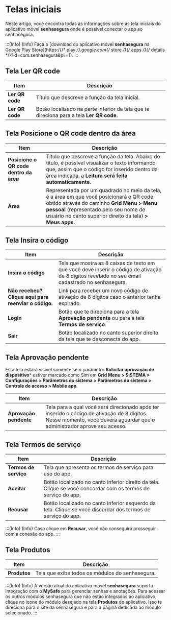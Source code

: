 # Telas iniciais

Neste artigo, você encontra todas as informações sobre as tela iniciais do aplicativo móvel **senhasegura** onde é possível conectar o app ao senhasegura.

:::(Info) (Info)
Faça o [download do aplicativo móvel **senhasegura** na Google Play Store](https:/{/* play */}.google.com{/* store */}{/* apps */}{/* details */}?id=com.senhasegura&pli=1).
:::

## Tela Ler QR code


| Item | Descrição |
| --- | --- |
| **Ler QR code** | Título que descreve a função da tela inicial. |
| **Ler QR code** | Botão localizado na parte inferior da tela que te direciona para a tela **Ler QR code**. |


## Tela Posicione o QR code dentro da área

| Item | Descrição |
| --- | --- |
| **Posicione o QR code dentro da área** | Título que descreve a função da tela. Abaixo do título, é possível visualizar o texto informando que, assim que o código for inserido dentro da área indicada, a **Leitura será feita automaticamente**. |
| **Área** | Representada por um quadrado no meio da tela, é a área em que você posicionará o QR code obtido através do caminho **Grid Menu > Menu pessoal** (representado pelo seu nome de usuário no canto superior direito da tela)  **> Meus apps**. |

## Tela Insira o código


| Item | Descrição |
| --- | --- |
| **Insira o código** | Tela que mostra as 8 caixas de texto em que você deve inserir o código de ativação de 8 dígitos recebido no seu email cadastrado no senhasegura. |
| **Não recebeu? Clique aqui para reenviar o código.** | Link para receber um novo código de ativação de 8 dígitos caso o anterior tenha expirado.  |
| **Login** | Botão que te direciona para a tela **Aprovação pendente** ou para a tela **Termos de serviço**.  |
| **Sair** | Botão localizado no canto superior direito da tela que te desconecta do app. |

## Tela Aprovação pendente

Esta tela estará visível somente se o parâmetro **Solicitar aprovação de dispositivo*** estiver marcado como Sim em **Grid Menu > SISTEMA > Configurações > Parâmetros do sistema > Parâmetros do sistema > Controle de acesso > Mobile app**.


| Item | Descrição |
| --- | --- |
| **Aprovação pendente** | Tela para a qual você será direcionado após ter inserido o código de ativação de 8 dígitos. Nesse momento, você deverá aguardar que o administrador aprove seu acesso.  |


## Tela Termos de serviço


| Item | Descrição |
| --- | --- |
| **Termos de serviço** | Tela que apresenta os termos de serviço para uso do app. |
| **Aceitar** | Botão localizado no canto inferior direito da tela. Clique se você concordar com os termos de serviço do app. |
| **Recusar** | Botão localizado no canto inferior esquerdo da tela. Clique se você discordar dos termos de serviço do app. |

:::(Info) (Info)
Caso clique em **Recusar**, você não conseguirá prosseguir com a conexão do app. 
:::

## Tela Produtos
| Item | Descrição |
| --- | --- |
| **Produtos** | Tela que exibe todos os módulos do senhasegura. |

:::(Info) (Info)
A versão atual do aplicativo móvel **senhasegura** suporta integração com o **MySafe** para gerenciar senhas e anotações. Para acessar os outros módulos senhasegura que não estão integrados ao aplicativo, clique no ícone do módulo desejado na tela **Produtos** do aplicativo. Isso te direciona para o site da senhasegura e para a página dedicada ao módulo selecionado.
:::

